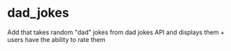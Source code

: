 # dad_jokes
Add that takes random "dad" jokes from dad jokes API and displays them + users have the ability to rate them
